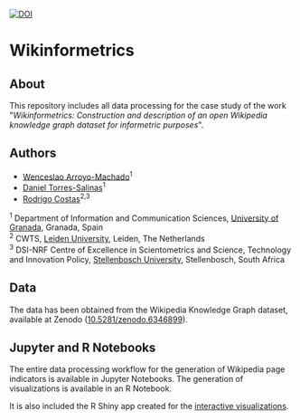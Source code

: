 [![DOI](https://zenodo.org/badge/DOI/10.5281/zenodo.6958973.svg)](https://doi.org/10.5281/zenodo.6958973)

# Wikinformetrics
## About
This repository includes all data processing for the case study of the work "*Wikinformetrics: Construction and description of an open Wikipedia knowledge graph dataset for informetric purposes*".

## Authors
* [Wenceslao Arroyo-Machado](https://orcid.org/0000-0001-9437-8757)<sup>1</sup>
* [Daniel Torres-Salinas](https://orcid.org/0000-0001-8790-3314)<sup>1</sup>
* [Rodrigo Costas](https://orcid.org/0000-0002-7465-6462)<sup>2,3</sup>

<sup>1</sup> Department of Information and Communication Sciences, [University of Granada](https://ror.org/04njjy449), Granada, Spain<br>
<sup>2</sup> CWTS, [Leiden University](https://ror.org/027bh9e22), Leiden, The Netherlands<br>
<sup>3</sup> DSI-NRF Centre of Excellence in Scientometrics and Science, Technology and Innovation Policy, [Stellenbosch University](https://ror.org/05bk57929), Stellenbosch, South Africa

## Data
The data has been obtained from the Wikipedia Knowledge Graph dataset, available at Zenodo ([10.5281/zenodo.6346899](https://doi.org/10.5281/zenodo.6346899)).

## Jupyter and R Notebooks
The entire data processing workflow for the generation of Wikipedia page indicators is available in Jupyter Notebooks. The generation of visualizations is available in an R Notebook.

It is also included the R Shiny app created for the [interactive visualizations](https://wenceslao-arroyo-machado.shinyapps.io/wikinformetrics/).
